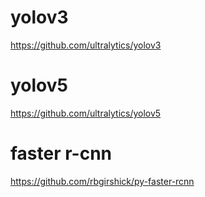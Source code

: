 # yolov3

https://github.com/ultralytics/yolov3

# yolov5

https://github.com/ultralytics/yolov5

# faster r-cnn

https://github.com/rbgirshick/py-faster-rcnn